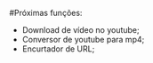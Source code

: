 #Próximas funções:
 - Download de vídeo no youtube;
 - Conversor de youtube para mp4;
 - Encurtador de URL; 